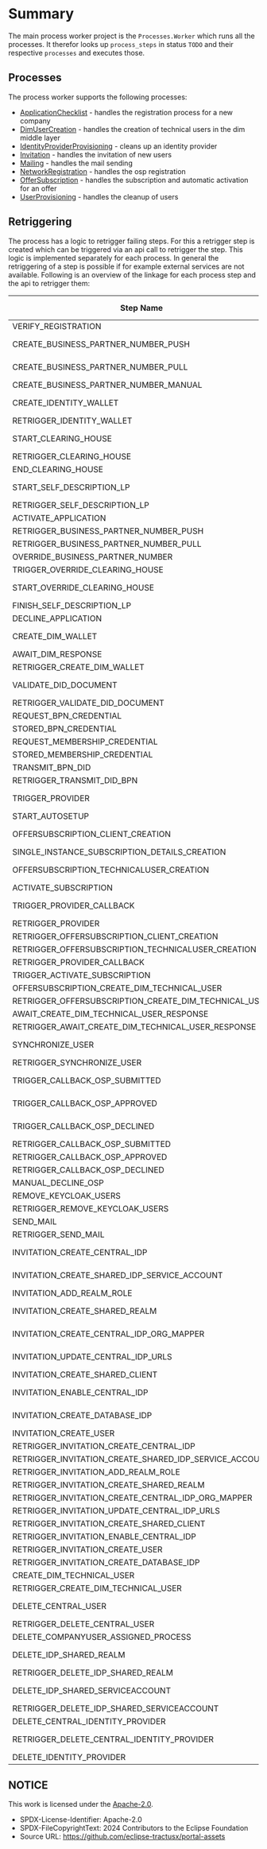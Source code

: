 # Summary

The main process worker project is the `Processes.Worker` which runs all the processes. It therefor looks up `process_steps` in status `TODO` and their respective `processes` and executes those.

## Processes

The process worker supports the following processes:

- [ApplicationChecklist](../09.%20Process%20Workers/01.%20application_checklist.md) - handles the registration process for a new company
- [DimUserCreation](../09.%20Process%20Workers/02.%20dim_user_creation.md) - handles the creation of technical users in the dim middle layer
- [IdentityProviderProvisioning](../09.%20Process%20Workers/03.%20identity_provider_provisioning.md) - cleans up an identity provider
- [Invitation](../09.%20Process%20Workers/04.%20invitation.md) - handles the invitation of new users
- [Mailing](../09.%20Process%20Workers/05.%20mailing.md) - handles the mail sending
- [NetworkRegistration](../09.%20Process%20Workers/06.%20network_registration.md) - handles the osp registration
- [OfferSubscription](../09.%20Process%20Workers/07.%20offer_subscription.md) - handles the subscription and automatic activation for an offer
- [UserProvisioning](../09.%20Process%20Workers/08.%20user_provisioning.md) - handles the cleanup of users

## Retriggering

The process has a logic to retrigger failing steps. For this a retrigger step is created which can be triggered via an api call to retrigger the step. This logic is implemented separately for each process. In general the retriggering of a step is possible if for example external services are not available. Following is an overview of the linkage for each process step and the api to retrigger them:

| Step Name                                              | Retrigger Possible | Retrigger Endpoint                                                                                                            |
| ------------------------------------------------------ | ------------------ | ----------------------------------------------------------------------------------------------------------------------------- |
| VERIFY_REGISTRATION                                    | NO                 |                                                                                                                               |
| CREATE_BUSINESS_PARTNER_NUMBER_PUSH                    | YES                | api/administration/registration/application/{applicationId}/trigger-bpn                                                       |
| CREATE_BUSINESS_PARTNER_NUMBER_PULL                    | YES                | api/administration/registration/application/{applicationId}/trigger-bpn                                                       |
| CREATE_BUSINESS_PARTNER_NUMBER_MANUAL                  | NO                 |                                                                                                                               |
| CREATE_IDENTITY_WALLET                                 | YES                | api/administration/registration/application/{applicationId}/trigger-identity-wallet                                           |
| RETRIGGER_IDENTITY_WALLET                              | NO                 |                                                                                                                               |
| START_CLEARING_HOUSE                                   | YES                | api/administration/registration/application/{applicationId}/retrigger-clearinghouse                                           |
| RETRIGGER_CLEARING_HOUSE                               | NO                 |                                                                                                                               |
| END_CLEARING_HOUSE                                     | NO                 |                                                                                                                               |
| START_SELF_DESCRIPTION_LP                              | YES                | api/administration/registration/application/{applicationId}/trigger-self-description                                          |
| RETRIGGER_SELF_DESCRIPTION_LP                          | NO                 |                                                                                                                               |
| ACTIVATE_APPLICATION                                   | NO                 |                                                                                                                               |
| RETRIGGER_BUSINESS_PARTNER_NUMBER_PUSH                 | NO                 |                                                                                                                               |
| RETRIGGER_BUSINESS_PARTNER_NUMBER_PULL                 | NO                 |                                                                                                                               |
| OVERRIDE_BUSINESS_PARTNER_NUMBER                       | NO                 |                                                                                                                               |
| TRIGGER_OVERRIDE_CLEARING_HOUSE                        | NO                 |                                                                                                                               |
| START_OVERRIDE_CLEARING_HOUSE                          | YES                | api/administration/registration/application/{applicationId}/override-clearinghouse                                            |
| FINISH_SELF_DESCRIPTION_LP                             | NO                 |                                                                                                                               |
| DECLINE_APPLICATION                                    | NO                 |                                                                                                                               |
| CREATE_DIM_WALLET                                      | YES                | api/administration/registration/application/{applicationId}/retrigger-create-dim-wallet                                       |
| AWAIT_DIM_RESPONSE                                     | NO                 |                                                                                                                               |
| RETRIGGER_CREATE_DIM_WALLET                            | NO                 |                                                                                                                               |
| VALIDATE_DID_DOCUMENT                                  | YES                | api/administration/registration/application/{applicationId}/retrigger-validate-did                                            |
| RETRIGGER_VALIDATE_DID_DOCUMENT                        | NO                 |                                                                                                                               |
| REQUEST_BPN_CREDENTIAL                                 | NO                 |                                                                                                                               |
| STORED_BPN_CREDENTIAL                                  | NO                 |                                                                                                                               |
| REQUEST_MEMBERSHIP_CREDENTIAL                          | NO                 |                                                                                                                               |
| STORED_MEMBERSHIP_CREDENTIAL                           | NO                 |                                                                                                                               |
| TRANSMIT_BPN_DID                                       | YES                | missing                                                                                                                       |
| RETRIGGER_TRANSMIT_DID_BPN                             | NO                 |                                                                                                                               |
| TRIGGER_PROVIDER                                       | YES                | api/administration/subscriptionconfiguration/process/offer-subscription/{offerSubscriptionId}/retrigger-provider-callback     |
| START_AUTOSETUP                                        | NO                 |                                                                                                                               |
| OFFERSUBSCRIPTION_CLIENT_CREATION                      | YES                | api/administration/subscriptionconfiguration/process/offer-subscription/{offerSubscriptionId}/retrigger-create-client         |
| SINGLE_INSTANCE_SUBSCRIPTION_DETAILS_CREATION          | NO                 |                                                                                                                               |
| OFFERSUBSCRIPTION_TECHNICALUSER_CREATION               | YES                | api/administration/subscriptionconfiguration/process/offer-subscription/{offerSubscriptionId}/retrigger-create-technical-user |
| ACTIVATE_SUBSCRIPTION                                  | NO                 |                                                                                                                               |
| TRIGGER_PROVIDER_CALLBACK                              | YES                | api/administration/subscriptionconfiguration/process/offer-subscription/{offerSubscriptionId}/retrigger-provider-callback     |
| RETRIGGER_PROVIDER                                     | NO                 |                                                                                                                               |
| RETRIGGER_OFFERSUBSCRIPTION_CLIENT_CREATION            | NO                 |                                                                                                                               |
| RETRIGGER_OFFERSUBSCRIPTION_TECHNICALUSER_CREATION     | NO                 |                                                                                                                               |
| RETRIGGER_PROVIDER_CALLBACK                            | NO                 |                                                                                                                               |
| TRIGGER_ACTIVATE_SUBSCRIPTION                          | NO                 |                                                                                                                               |
| OFFERSUBSCRIPTION_CREATE_DIM_TECHNICAL_USER            | YES                | missing                                                                                                                       |
| RETRIGGER_OFFERSUBSCRIPTION_CREATE_DIM_TECHNICAL_USER  | NO                 |                                                                                                                               |
| AWAIT_CREATE_DIM_TECHNICAL_USER_RESPONSE               | YES                | missing                                                                                                                       |
| RETRIGGER_AWAIT_CREATE_DIM_TECHNICAL_USER_RESPONSE     | NO                 |                                                                                                                               |
| SYNCHRONIZE_USER                                       | YES                | api/administration/registration/network/{externalId}/retrigger-synchronize-users                                              |
| RETRIGGER_SYNCHRONIZE_USER                             | NO                 |                                                                                                                               |
| TRIGGER_CALLBACK_OSP_SUBMITTED                         | YES                | api/administration/registration/network/{externalId}/retrigger-callback-osp-submitted                                         |
| TRIGGER_CALLBACK_OSP_APPROVED                          | YES                | api/administration/registration/network/{externalId}/retrigger-callback-osp-approve                                           |
| TRIGGER_CALLBACK_OSP_DECLINED                          | YES                | api/administration/registration/network/{externalId}/retrigger-callback-osp-decline                                           |
| RETRIGGER_CALLBACK_OSP_SUBMITTED                       | NO                 |                                                                                                                               |
| RETRIGGER_CALLBACK_OSP_APPROVED                        | NO                 |                                                                                                                               |
| RETRIGGER_CALLBACK_OSP_DECLINED                        | NO                 |                                                                                                                               |
| MANUAL_DECLINE_OSP                                     | NO                 |                                                                                                                               |
| REMOVE_KEYCLOAK_USERS                                  | YES                | missing                                                                                                                       |
| RETRIGGER_REMOVE_KEYCLOAK_USERS                        | NO                 |                                                                                                                               |
| SEND_MAIL                                              | YES                | missing                                                                                                                       |
| RETRIGGER_SEND_MAIL                                    | NO                 |                                                                                                                               |
| INVITATION_CREATE_CENTRAL_IDP                          | YES                | api/administration/invitation/{processId}/retrigger-create-central-idp                                                        |
| INVITATION_CREATE_SHARED_IDP_SERVICE_ACCOUNT           | YES                | api/administration/invitation/{processId}/retrigger-create-shared-idp-sa                                                      |
| INVITATION_ADD_REALM_ROLE                              | YES                | missing                                                                                                                       |
| INVITATION_CREATE_SHARED_REALM                         | YES                | api/administration/invitation/{processId}/retrigger-create-shared-realm-idp-client                                            |
| INVITATION_CREATE_CENTRAL_IDP_ORG_MAPPER               | YES                | api/administration/invitation/{processId}/retrigger-create-central-idp-org-mapper                                             |
| INVITATION_UPDATE_CENTRAL_IDP_URLS                     | YES                | api/administration/invitation/{processId}/retrigger-update-central-idp-urls                                                   |
| INVITATION_CREATE_SHARED_CLIENT                        | YES                | missing                                                                                                                       |
| INVITATION_ENABLE_CENTRAL_IDP                          | YES                | api/administration/invitation/{processId}/retrigger-enable-central-idp                                                        |
| INVITATION_CREATE_DATABASE_IDP                         | YES                | api/administration/invitation/{processId}/retrigger-create-database-idp                                                       |
| INVITATION_CREATE_USER                                 | YES                | api/administration/invitation/{processId}/retrigger-create-user                                                               |
| RETRIGGER_INVITATION_CREATE_CENTRAL_IDP                | NO                 |                                                                                                                               |
| RETRIGGER_INVITATION_CREATE_SHARED_IDP_SERVICE_ACCOUNT | NO                 |                                                                                                                               |
| RETRIGGER_INVITATION_ADD_REALM_ROLE                    | NO                 |                                                                                                                               |
| RETRIGGER_INVITATION_CREATE_SHARED_REALM               | NO                 |                                                                                                                               |
| RETRIGGER_INVITATION_CREATE_CENTRAL_IDP_ORG_MAPPER     | NO                 |                                                                                                                               |
| RETRIGGER_INVITATION_UPDATE_CENTRAL_IDP_URLS           | NO                 |                                                                                                                               |
| RETRIGGER_INVITATION_CREATE_SHARED_CLIENT              | NO                 |                                                                                                                               |
| RETRIGGER_INVITATION_ENABLE_CENTRAL_IDP                | NO                 |                                                                                                                               |
| RETRIGGER_INVITATION_CREATE_USER                       | NO                 |                                                                                                                               |
| RETRIGGER_INVITATION_CREATE_DATABASE_IDP               | NO                 |                                                                                                                               |
| CREATE_DIM_TECHNICAL_USER                              | YES                | missing                                                                                                                       |
| RETRIGGER_CREATE_DIM_TECHNICAL_USER                    | NO                 |                                                                                                                               |
| DELETE_CENTRAL_USER                                    | YES                | api/administration/registration/{processId}/retrigger-delete-centraluser                                                      |
| RETRIGGER_DELETE_CENTRAL_USER                          | NO                 |                                                                                                                               |
| DELETE_COMPANYUSER_ASSIGNED_PROCESS                    | NO                 |                                                                                                                               |
| DELETE_IDP_SHARED_REALM                                | YES                | api/administration/registration/{processId}/retrigger-delete-idpSharedRealm                                                   |
| RETRIGGER_DELETE_IDP_SHARED_REALM                      | NO                 |                                                                                                                               |
| DELETE_IDP_SHARED_SERVICEACCOUNT                       | YES                | api/administration/registration/{processId}/retrigger-delete-idpSharedServiceAccount                                          |
| RETRIGGER_DELETE_IDP_SHARED_SERVICEACCOUNT             | NO                 |                                                                                                                               |
| DELETE_CENTRAL_IDENTITY_PROVIDER                       | YES                |                                                                                                                               |
| RETRIGGER_DELETE_CENTRAL_IDENTITY_PROVIDER             | NO                 | api/administration/registration/{processId}/retrigger-delete-centralIdentityProvider                                          |
| DELETE_IDENTITY_PROVIDER                               | NO                 |                                                                                                                               |

## NOTICE

This work is licensed under the [Apache-2.0](https://www.apache.org/licenses/LICENSE-2.0).

- SPDX-License-Identifier: Apache-2.0
- SPDX-FileCopyrightText: 2024 Contributors to the Eclipse Foundation
- Source URL: https://github.com/eclipse-tractusx/portal-assets
